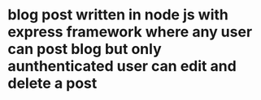 # blog post written in node js with express framework where any user can post blog but only aunthenticated user can edit and delete a post
